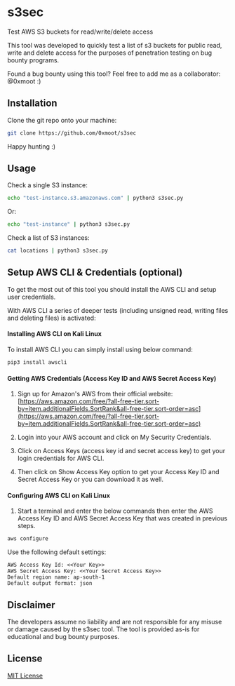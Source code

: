 # s3sec

Test AWS S3 buckets for read/write/delete access

This tool was developed to quickly test a list of s3 buckets for public read, write and delete access for the purposes of penetration testing on bug bounty programs.

Found a bug bounty using this tool? 
Feel free to add me as a collaborator: @0xmoot :)

## Installation

Clone the git repo onto your machine:

```bash
git clone https://github.com/0xmoot/s3sec
```

Happy hunting :)

## Usage

Check a single S3 instance:

```bash
echo "test-instance.s3.amazonaws.com" | python3 s3sec.py
```

Or:

```bash
echo "test-instance" | python3 s3sec.py
```

Check a list of S3 instances:

```bash
cat locations | python3 s3sec.py
```


## Setup AWS CLI & Credentials (optional)

To get the most out of this tool you should install the AWS CLI and setup user credentials. 

With AWS CLI a series of deeper tests (including unsigned read, writing files and deleting files) is activated:

#### Installing AWS CLI on Kali Linux

To install AWS CLI you can simply install using below command:

```bash
pip3 install awscli
```

#### Getting AWS Credentials (Access Key ID and AWS Secret Access Key)

1. Sign up for Amazon's AWS from their official website: [https://aws.amazon.com/free/?all-free-tier.sort-by=item.additionalFields.SortRank&all-free-tier.sort-order=asc](https://aws.amazon.com/free/?all-free-tier.sort-by=item.additionalFields.SortRank&all-free-tier.sort-order=asc)

2. Login into your AWS account and click on My Security Credentials.

3. Click on Access Keys (access key id and secret access key) to get your login credentials for AWS CLI.

4. Then click on Show Access Key option to get your Access Key ID and Secret Access Key or you can download it as well.

#### Configuring AWS CLI on Kali Linux

1. Start a terminal and enter the below commands then enter the AWS Access Key ID and AWS Secret Access Key that was created in previous steps.

```bash
aws configure
```

Use the following default settings:

```text
AWS Access Key Id: <<Your Key>>
AWS Secret Access Key: <<Your Secret Access Key>>
Default region name: ap-south-1
Default output format: json
```

## Disclaimer
The developers assume no liability and are not responsible for any misuse or damage caused by the s3sec tool. The tool is provided as-is for educational and bug bounty purposes.

## License
[MIT License](https://choosealicense.com/licenses/mit/)